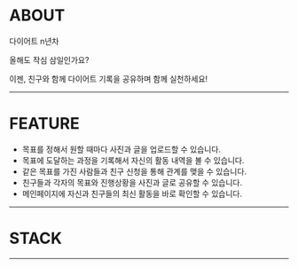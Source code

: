 # ABOUT
다이어트 n년차

올해도 작심 삼일인가요?

이젠, 친구와 함께 다이어트 기록을 공유하며 함께 실천하세요!

***


# FEATURE
* 목표를 정해서 원할 때마다 사진과 글을 업로드할 수 있습니다. 
* 목표에 도달하는 과정을 기록해서 자신의 활동 내역을 볼 수 있습니다.
* 같은 목표를 가진 사람들과 친구 신청을 통해 관계를 맺을 수 있습니다.
* 친구들과 각자의 목표와 진행상황을 사진과 글로 공유할 수 있습니다.
* 메인페이지에 자신과 친구들의 최신 활동을 바로 확인할 수 있습니다.


***

# STACK


***
